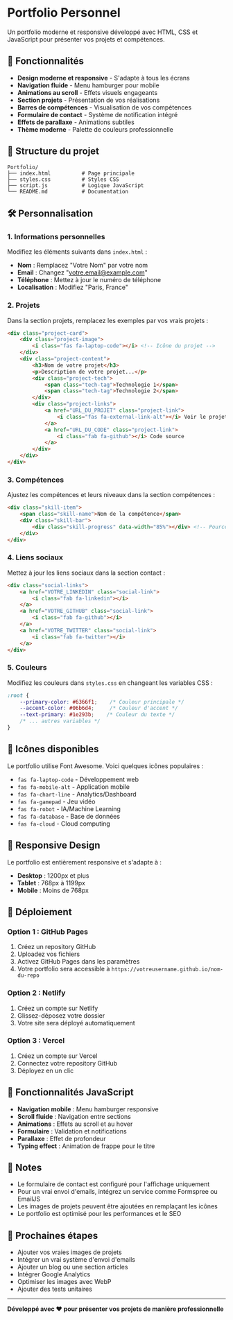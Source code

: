 # Portfolio Personnel

Un portfolio moderne et responsive développé avec HTML, CSS et JavaScript pour présenter vos projets et compétences.

## 🚀 Fonctionnalités

- **Design moderne et responsive** - S'adapte à tous les écrans
- **Navigation fluide** - Menu hamburger pour mobile
- **Animations au scroll** - Effets visuels engageants
- **Section projets** - Présentation de vos réalisations
- **Barres de compétences** - Visualisation de vos compétences
- **Formulaire de contact** - Système de notification intégré
- **Effets de parallaxe** - Animations subtiles
- **Thème moderne** - Palette de couleurs professionnelle

## 📁 Structure du projet

```
Portfolio/
├── index.html          # Page principale
├── styles.css          # Styles CSS
├── script.js           # Logique JavaScript
└── README.md           # Documentation
```

## 🛠️ Personnalisation

### 1. Informations personnelles

Modifiez les éléments suivants dans `index.html` :

- **Nom** : Remplacez "Votre Nom" par votre nom
- **Email** : Changez "votre.email@example.com"
- **Téléphone** : Mettez à jour le numéro de téléphone
- **Localisation** : Modifiez "Paris, France"

### 2. Projets

Dans la section projets, remplacez les exemples par vos vrais projets :

```html
<div class="project-card">
    <div class="project-image">
        <i class="fas fa-laptop-code"></i> <!-- Icône du projet -->
    </div>
    <div class="project-content">
        <h3>Nom de votre projet</h3>
        <p>Description de votre projet...</p>
        <div class="project-tech">
            <span class="tech-tag">Technologie 1</span>
            <span class="tech-tag">Technologie 2</span>
        </div>
        <div class="project-links">
            <a href="URL_DU_PROJET" class="project-link">
                <i class="fas fa-external-link-alt"></i> Voir le projet
            </a>
            <a href="URL_DU_CODE" class="project-link">
                <i class="fab fa-github"></i> Code source
            </a>
        </div>
    </div>
</div>
```

### 3. Compétences

Ajustez les compétences et leurs niveaux dans la section compétences :

```html
<div class="skill-item">
    <span class="skill-name">Nom de la compétence</span>
    <div class="skill-bar">
        <div class="skill-progress" data-width="85%"></div> <!-- Pourcentage -->
    </div>
</div>
```

### 4. Liens sociaux

Mettez à jour les liens sociaux dans la section contact :

```html
<div class="social-links">
    <a href="VOTRE_LINKEDIN" class="social-link">
        <i class="fab fa-linkedin"></i>
    </a>
    <a href="VOTRE_GITHUB" class="social-link">
        <i class="fab fa-github"></i>
    </a>
    <a href="VOTRE_TWITTER" class="social-link">
        <i class="fab fa-twitter"></i>
    </a>
</div>
```

### 5. Couleurs

Modifiez les couleurs dans `styles.css` en changeant les variables CSS :

```css
:root {
    --primary-color: #6366f1;    /* Couleur principale */
    --accent-color: #06b6d4;     /* Couleur d'accent */
    --text-primary: #1e293b;    /* Couleur du texte */
    /* ... autres variables */
}
```

## 🎨 Icônes disponibles

Le portfolio utilise Font Awesome. Voici quelques icônes populaires :

- `fas fa-laptop-code` - Développement web
- `fas fa-mobile-alt` - Application mobile
- `fas fa-chart-line` - Analytics/Dashboard
- `fas fa-gamepad` - Jeu vidéo
- `fas fa-robot` - IA/Machine Learning
- `fas fa-database` - Base de données
- `fas fa-cloud` - Cloud computing

## 📱 Responsive Design

Le portfolio est entièrement responsive et s'adapte à :
- **Desktop** : 1200px et plus
- **Tablet** : 768px à 1199px
- **Mobile** : Moins de 768px

## 🚀 Déploiement

### Option 1 : GitHub Pages
1. Créez un repository GitHub
2. Uploadez vos fichiers
3. Activez GitHub Pages dans les paramètres
4. Votre portfolio sera accessible à `https://votreusername.github.io/nom-du-repo`

### Option 2 : Netlify
1. Créez un compte sur Netlify
2. Glissez-déposez votre dossier
3. Votre site sera déployé automatiquement

### Option 3 : Vercel
1. Créez un compte sur Vercel
2. Connectez votre repository GitHub
3. Déployez en un clic

## 🔧 Fonctionnalités JavaScript

- **Navigation mobile** : Menu hamburger responsive
- **Scroll fluide** : Navigation entre sections
- **Animations** : Effets au scroll et au hover
- **Formulaire** : Validation et notifications
- **Parallaxe** : Effet de profondeur
- **Typing effect** : Animation de frappe pour le titre

## 📝 Notes

- Le formulaire de contact est configuré pour l'affichage uniquement
- Pour un vrai envoi d'emails, intégrez un service comme Formspree ou EmailJS
- Les images de projets peuvent être ajoutées en remplaçant les icônes
- Le portfolio est optimisé pour les performances et le SEO

## 🎯 Prochaines étapes

- Ajouter vos vraies images de projets
- Intégrer un vrai système d'envoi d'emails
- Ajouter un blog ou une section articles
- Intégrer Google Analytics
- Optimiser les images avec WebP
- Ajouter des tests unitaires

---

**Développé avec ❤️ pour présenter vos projets de manière professionnelle**

